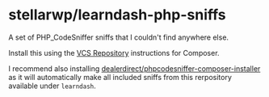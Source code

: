 # stellarwp/learndash-php-sniffs

A set of PHP_CodeSniffer sniffs that I couldn't find anywhere else.

Install this using the [VCS Repository](https://getcomposer.org/doc/05-repositories.md#vcs) instructions for Composer.

I recommend also installing [dealerdirect/phpcodesniffer-composer-installer](https://github.com/DealerDirect/phpcodesniffer-composer-installer) as it will automatically make all included sniffs from this rerpository available under `learndash`.

